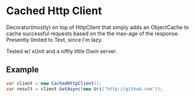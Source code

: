 # Cached Http Client
Decorator(mostly) on top of HttpClient that simply adds an ObjectCache to cache successful requests based on the the max-age of the response.
Presently limited to Text, since I'm lazy.

Tested w/ xUnit and a niftly little Owin server.

## Example
````csharp
var client = new CachedHttpClient();
var result = client.GetAsync(new Uri("http://github.com"));
````